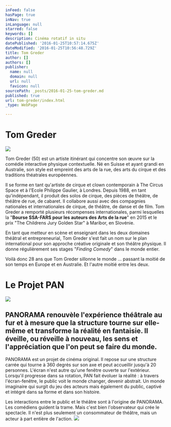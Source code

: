 ```yaml
---
inFeed: false
hasPage: true
inNav: true
inLanguage: null
starred: false
keywords: []
description: Cinéma rotatif in situ
datePublished: '2016-01-25T10:57:14.675Z'
dateModified: '2016-01-25T10:56:48.729Z'
title: Tom Greder
author: []
authors: []
publisher:
  name: null
  domain: null
  url: null
  favicon: null
sourcePath: _posts/2016-01-25-tom-greder.md
published: true
url: tom-greder/index.html
_type: WebPage

---
```

# Tom Greder
![](https://the-grid-user-content.s3-us-west-2.amazonaws.com/2e7a1fb6-96b9-4834-98aa-92b83a06f563.png)

Tom Greder (50) est un artiste itinérant qui concentre son œuvre sur la comédie interactive physique contextuelle. Né en Suisse et ayant grandi en Australie, son style est empreint des arts de la rue, des arts du cirque et des traditions théatrales européennes.

Il se forme en tant qu'artiste de cirque et clown contemporain à The Circus Space et à l'Ecole Philippe Gaulier, à Londres. Depuis 1988, en tant qu'indépendant, il produit des solos de cirque, des pièces de théâtre, de théâtre de rue, de cabaret. Il collabore aussi avec des compagnies nationales et internationales de cirque, de théâtre, de danse et de film. Tom Greder a remporté plusieurs récompenses internationales, parmi lesquelles la "**Bourse SSA-FARS pour les auteurs des Arts de la rue**" en 2015 et le prix "The Childrens Jury Golden Star" à Maribor, en Slovénie.

En tant que metteur en scène et enseignant dans les deux domaines théâtral et entrepreneurial, Tom Greder s'est fait un nom sur le plan international pour son approche créative originale et son théâtre physique. Il donne régulièrement ses stages "_Finding Comedy_" dans le monde entier.

Voilà donc 28 ans que Tom Greder sillonne le monde ... passant la moitié de son temps en Europe et en Australie. Et l'autre moitié entre les deux.

# Le Projet PAN
![](https://the-grid-user-content.s3-us-west-2.amazonaws.com/94a14441-e0ea-40f4-b90a-d222b50c2141.png)

## PANORAMA renouvèle l'expérience théâtrale au fur et à mesure que la structure tourne sur elle-même et transforme la réalité en fantaisie. Il éveille, ou réveille à nouveau, les sens et l'appréciation que l'on peut se faire du monde.

PANORAMA est un projet de cinéma original. Il repose sur une structure carrée qui tourne à 360 degrés sur son axe et peut accueillir jusqu'à 20 personnes. L'écran n'est autre qu'une fenêtre ouverte sur l'extérieur. Lorsqu'il progresse dans sa rotation, PAN fait évoluer la réalité : à travers l'écran-fenêtre, le public voit le monde changer, devenir abstrait. Un monde imaginaire qui surgit du jeu des acteurs mais également du public, captivé et intégré dans sa forme et dans son histoire.

Les interactions entre le public et le théâtre sont à l'origine de PANORAMA. Les comédiens guident la trame. Mais c'est bien l'observateur qui crée le spectacle. Il n'est plus seulement un consommateur de théâtre, mais un acteur à part entière de l'action.
![](https://the-grid-user-content.s3-us-west-2.amazonaws.com/4d77b337-e8ac-4d3f-a655-dadabdb8feef.jpg)